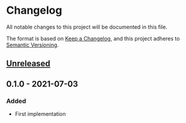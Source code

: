 # Changelog
All notable changes to this project will be documented in this file.

The format is based on [Keep a Changelog](https://keepachangelog.com/en/1.0.0/),
and this project adheres to [Semantic Versioning](https://semver.org/spec/v2.0.0.html).

## [Unreleased]

## 0.1.0 - 2021-07-03
### Added
- First implementation

[Unreleased]: https://github.com/brunorodmoreira/tsconfig/compare/v0.1.0...HEAD
